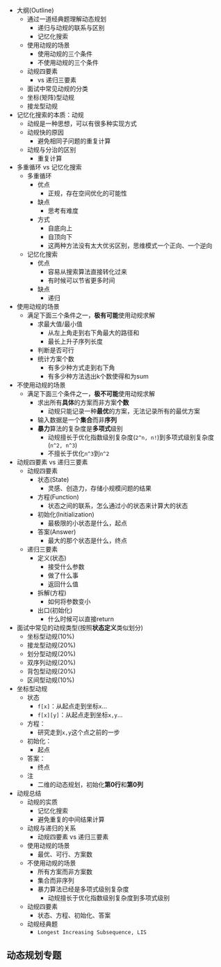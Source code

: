 * 大纲(Outline)
  * 通过一道经典题理解动态规划
    * 递归与动规的联系与区别
    * 记忆化搜索
  * 使用动规的场景
    * 使用动规的三个条件
    * 不使用动规的三个条件
  * 动规四要素
    * vs 递归三要素
  * 面试中常见动规的分类
  * 坐标(矩阵)型动规
  * 接龙型动规
* 记忆化搜索的本质：动规
  * 动规是一种思想，可以有很多种实现方式
  * 动规快的原因
    * 避免相同子问题的重复计算
  * 动规与分治的区别
    * 重复计算
* 多重循环 vs 记忆化搜索
  * 多重循环
    * 优点
      * 正规，存在空间优化的可能性
    * 缺点
      * 思考有难度
    * 方式
      * 自底向上
      * 自顶向下
      * 这两种方法没有太大优劣区别，思维模式一个正向、一个逆向
  * 记忆化搜索
    * 优点
      * 容易从搜索算法直接转化过来
      * 有时候可以节省更多时间
    * 缺点
      * 递归
* 使用动规的场景
  * 满足下面三个条件之一，**极有可能**使用动规求解
    * 求最大值/最小值
      * 从左上角走到右下角最大的路径和
      * 最长上升子序列长度
    * 判断是否可行
    * 统计方案个数
      * 有多少种方式走到右下角
      * 有多少种方法选出k个数使得和为sum
* 不使用动规的场景
  * 满足下面三个条件之一，**极不可能**使用动规求解
    * 求出所有**具体**的方案而非方案**个数**
      * 动规只能记录一种**最优**的方案，无法记录所有的最优方案
    * 输入数据是一个**集合**而非**序列**
    * **暴力**算法的复杂度是**多项式**级别
      * 动规擅长于优化指数级别复杂度(`2^n, n!`)到多项式级别复杂度(`n^2, n^3`)
      * 不擅长于优化`n^3`到`n^2`
* 动规四要素 vs 递归三要素
  * 动规四要素
    * 状态(State)
      * 灵感、创造力，存储小规模问题的结果
    * 方程(Function)
      * 状态之间的联系，怎么通过小的状态来计算大的状态
    * 初始化(Initialization)
      * 最极限的小状态是什么，起点
    * 答案(Answer)
      * 最大的那个状态是什么，终点
  * 递归三要素
    * 定义(状态)
      * 接受什么参数
      * 做了什么事
      * 返回什么值
    * 拆解(方程)
      * 如何将参数变小
    * 出口(初始化)
      * 什么时候可以直接return
* 面试中常见的动规类型(按照**状态定义**类似划分)
  * 坐标型动规(10%)
  * 接龙型动规(20%)
  * 划分型动规(20%)
  * 双序列动规(20%)
  * 背包型动规(20%)
  * 区间型动规(10%)
* 坐标型动规
  * 状态
    * `f[x]`：从起点走到坐标`x`...
    * `f[x][y]`：从起点走到坐标`x,y`...
  * 方程：
    * 研究走到`x,y`这个点之前的一步
  * 初始化：
    * 起点
  * 答案：
    * 终点
  * 注
    * 二维的动态规划，初始化**第0行**和**第0列**
* 动规总结
  * 动规的实质
    * 记忆化搜索
    * 避免重复的中间结果计算
  * 动规与递归的关系
    * 动规四要素 vs 递归三要素
  * 使用动规的场景
    * 最优、可行、方案数
  * 不使用动规的场景
    * 所有方案而非方案数
    * 集合而非序列
    * 暴力算法已经是多项式级别复杂度
      * 动规擅长于优化指数级别复杂度到多项式级别
  * 动规四要素
    * 状态、方程、初始化、答案
  * 动规经典题
    * `Longest Increasing Subsequence, LIS`

## 动态规划专题

